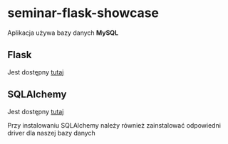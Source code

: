 # seminar-flask-showcase

Aplikacja używa bazy danych **MySQL** 

## Flask
Jest dostępny [tutaj](https://flask.palletsprojects.com/en/1.1.x/)

## SQLAlchemy
Jest dostępny [tutaj](https://www.sqlalchemy.org/)

Przy instalowaniu SQLAlchemy należy również zainstalować odpowiedni  driver dla naszej bazy danych
